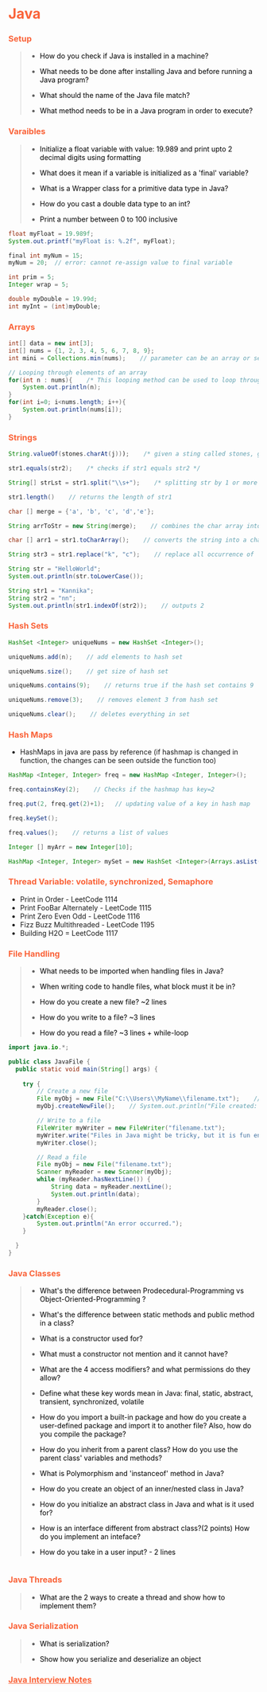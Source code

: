 <h1 style="color:#fa6339">Java</h1>

<h3 style="color:#fa6339">Setup</h3>

> - <a style="color:#000000">How do you check if Java is installed in a machine?</a>
>
> - <a style="color:#000000">What needs to be done after installing Java and before running a Java program?</a>
>
> - <a style="color:#000000">What should the name of the Java file match?</a>
>
> - <a style="color:#000000">What method needs to be in a Java program in order to execute?</a>

<h3 style="color:#fa6339">Varaibles</h3>

> - <a style="color:#000000">Initialize a float variable with value: 19.989 and print upto 2 decimal digits using formatting</a>
>
> - <a style="color:#000000">What does it mean if a variable is initialized as a 'final' variable?</a>
>
> - <a style="color:#000000">What is a Wrapper class for a primitive data type in Java?</a>
>
> - <a style="color:#000000">How do you cast a double data type to an int?</a>
>
> - <a style="color:#000000">Print a number between 0 to 100 inclusive</a>

```java
float myFloat = 19.989f;
System.out.printf("myFloat is: %.2f", myFloat);

​final int myNum = 15;
myNum = 20;  // error: cannot re-assign value to final variable

int prim = 5;
Integer wrap = 5;

double myDouble = 19.99d;
int myInt = (int)myDouble;

```

<h3 style="color:#fa6339">Arrays</h3>

```java
int[] data = new int[3];
int[] nums = {1, 2, 3, 4, 5, 6, 7, 8, 9};
int mini = Collections.min(nums);    // parameter can be an array or set, returns the lowest value element

// Looping through elements of an array
for(int n : nums){    /* This looping method can be used to loop through a hash set as well */
    System.out.println(n);
}
for(int i=0; i<nums.length; i++){
    System.out.println(nums[i]);
}
```

<h3 style="color:#fa6339">Strings</h3>

```java
String.valueOf(stones.charAt(j)));    /* given a sting called stones, get the char at index j and convert it into a string */

str1.equals(str2);    /* checks if str1 equals str2 */

String[] strLst = str1.split("\\s+");    /* splitting str by 1 or more space */

str1.length()    // returns the length of str1

char [] merge = {'a', 'b', 'c', 'd','e'};

String arrToStr = new String(merge);    // combines the char array into a string

char [] arr1 = str1.toCharArray();    // converts the string into a char array

String str3 = str1.replace("k", "c");    // replace all occurrence of 'k' with 'c'

String str = "HelloWorld";
System.out.println(str.toLowerCase());

String str1 = "Kannika";
String str2 = "nn";
System.out.println(str1.indexOf(str2));    // outputs 2
```

<h3 style="color:#fa6339">Hash Sets</h3>

```java
HashSet <Integer> uniqueNums = new HashSet <Integer>();

uniqueNums.add(n);    // add elements to hash set

uniqueNums.size();    // get size of hash set

uniqueNums.contains(9);    // returns true if the hash set contains 9

uniqueNums.remove(3);    // removes element 3 from hash set

uniqueNums.clear();    // deletes everything in set
```

<h3 style="color:#fa6339">Hash Maps</h3>

- HashMaps in java are pass by reference (if hashmap is changed in function, the changes can be seen outside the function too)

```java
HashMap <Integer, Integer> freq = new HashMap <Integer, Integer>();

freq.containsKey(2);    // Checks if the hashmap has key=2

freq.put(2, freq.get(2)+1);   // updating value of a key in hash map

freq.keySet();

freq.values();    // returns a list of values

Integer [] myArr = new Integer[10];

HashMap <Integer, Integer> mySet = new HashSet <Integer>(Arrays.asList(myArr));    // change an array into a hash set

```

<h3 style="color:#fa6339">Thread Variable: volatile, synchronized, Semaphore</h3>

- Print in Order - LeetCode 1114
- Print FooBar Alternately - LeetCode 1115
- Print Zero Even Odd - LeetCode 1116
- Fizz Buzz Multithreaded - LeetCode 1195
- Building H2O = LeetCode 1117

<h3 style="color:#fa6339">File Handling</h3>

> - <a style="color:#000000">What needs to be imported when handling files in Java?</a>
>
> - <a style="color:#000000">When writing code to handle files, what block must it be in?</a>
>
> - <a style="color:#000000">How do you create a new file? ~2 lines</a>
>
> - <a style="color:#000000">How do you write to a file? ~3 lines</a>
>
> - <a style="color:#000000">How do you read a file? ~3 lines + while-loop</a>

```java
import java.io.*;

public class JavaFile {
  public static void main(String[] args) {
    
    try {
        // Create a new file
        File myObj = new File("C:\\Users\\MyName\\filename.txt");    // double backslash only for windows
        myObj.createNewFile();    // System.out.println("File created: " + myObj.getName());

        // Write to a file
        FileWriter myWriter = new FileWriter("filename.txt");
        myWriter.write("Files in Java might be tricky, but it is fun enough!");
        myWriter.close();

        // Read a file
        File myObj = new File("filename.txt");
        Scanner myReader = new Scanner(myObj);
        while (myReader.hasNextLine()) {
            String data = myReader.nextLine();
            System.out.println(data);
        }
        myReader.close();
    }catch(Exception e){
        System.out.println("An error occurred.");
    }

  }
}
```

<h3 style="color:#fa6339">Java Classes</h3>

> - <a style="color:#000000">What's the difference between Prodecedural-Programming vs Object-Oriented-Programming ?</a>
>
> - <a style="color:#000000">What's the difference between static methods and public method in a class?</a>
>
> - <a style="color:#000000">What is a constructor used for?</a>
>
> - <a style="color:#000000">What must a constructor not mention and it cannot have?</a>
>
> - <a style="color:#000000">What are the 4 access modifiers? and what permissions do they allow?</a>
>
> - <a style="color:#000000">Define what these key words mean in Java: final, static, abstract, transient, synchronized, volatile</a>
>
> - <a style="color:#000000">How do you import a built-in package and how do you create a user-defined package and import it to another file? Also, how do you compile the package?</a>
>
> - <a style="color:#000000">How do you inherit from a parent class? How do you use the parent class' variables and methods?</a>
>
> - <a style="color:#000000">What is Polymorphism and 'instanceof' method in Java?</a>
>
> - <a style="color:#000000">How do you create an object of an inner/nested class in Java?</a>
>
> - <a style="color:#000000">How do you initialize an abstract class in Java and what is it used for?</a>
>
> - <a style="color:#000000">How is an interface different from abstract class?(2 points) How do you implement an inteface?</a>
>
> - <a style="color:#000000">How do you take in a user input? - 2 lines</a>

```java
```

<h3 style="color:#fa6339">Java Threads</h3>

> - <a style="color:#000000">What are the 2 ways to create a thread and show how to implement them?</a>


<h3 style="color:#fa6339">Java Serialization</h3>

> - <a style="color:#000000">What is serialization?</a>
>
> - <a style="color:#000000">Show how you serialize and deserialize an object</a>

<h3 style="color:#fa6339"><a style="color:#fa6339" href="https://kannikalibreta.weebly.com/java.html#InterviewNotes">Java Interview Notes</a></h3>
